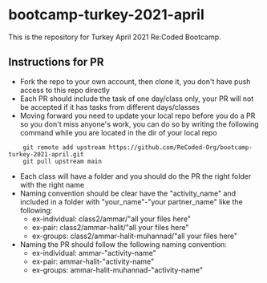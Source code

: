 # bootcamp-turkey-2021-april
This is the repository for Turkey April 2021 Re:Coded Bootcamp.

## Instructions for PR
* Fork the repo to your own account, then clone it, you don't have push access to this repo directly
* Each PR should include the task of one day/class only, your PR will not be accepted if it has tasks from different days/classes
* Moving forward you need to update your local repo before you do a PR so you don't miss anyone's work, you can do so by writing the following command while you are located in the dir of your local repo
```
    git remote add upstream https://github.com/ReCoded-Org/bootcamp-turkey-2021-april.git
    git pull upstream main
```
* Each class will have a folder and you should do the PR the right folder with the right name
* Naming convention should be clear have the "activity_name" and included in a folder with "your_name"-"your partner_name" like the following:
  * ex-individual: class2/ammar/"all your files here"
  * ex-pair: class2/ammar-halit/"all your files here"
  * ex-groups: class2/ammar-halit-muhannad/"all your files here"
* Naming the PR should follow the following naming convention:
  * ex-individual: ammar-"activity-name"
  * ex-pair: ammar-halit-"activity-name"
  * ex-groups: ammar-halit-muhannad-"activity-name"
